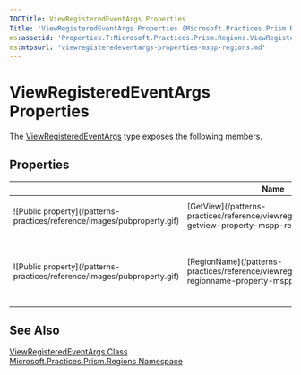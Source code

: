 ```yaml
---
TOCTitle: ViewRegisteredEventArgs Properties
Title: 'ViewRegisteredEventArgs Properties (Microsoft.Practices.Prism.Regions)'
ms:assetid: 'Properties.T:Microsoft.Practices.Prism.Regions.ViewRegisteredEventArgs'
ms:mtpsurl: 'viewregisteredeventargs-properties-mspp-regions.md'
---
```


# ViewRegisteredEventArgs Properties

The [ViewRegisteredEventArgs](/patterns-practices/reference/viewregisteredeventargs-class-mspp-regions) type exposes the following members.

## Properties

<table>
<thead>
<tr class="header">
<th> </th>
<th>Name</th>
<th>Description</th>
</tr>
</thead>
<tbody>
<tr class="odd">
<td>![Public property](/patterns-practices/reference/images/pubproperty.gif)</td>
<td>[GetView](/patterns-practices/reference/viewregisteredeventargs-getview-property-mspp-regions)</td>
<td><div class="summary">
Gets the content which was registered.
</div></td>
</tr>
<tr class="even">
<td>![Public property](/patterns-practices/reference/images/pubproperty.gif)</td>
<td>[RegionName](/patterns-practices/reference/viewregisteredeventargs-regionname-property-mspp-regions)</td>
<td><div class="summary">
Gets the region name to which the content was registered.
</div></td>
</tr>
</tbody>
</table>

## See Also

[ViewRegisteredEventArgs Class](/patterns-practices/reference/viewregisteredeventargs-class-mspp-regions)  
[Microsoft.Practices.Prism.Regions Namespace](/patterns-practices/reference/mspp-regions-namespace)